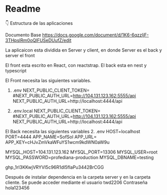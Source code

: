 # Readme

<aside>
👇 Estructura de las aplicaciones

</aside>

Documento Base
https://docs.google.com/document/d/1K6-6qzzljF-3THpsIRm0oQlFUSeDUufZ/edit




La aplicaicon esta dividida en Server y client, en donde
Server es el back y server el front

El front esta escrito en React, con reactstrap.
El back esta en nest y typescript

El Front necesita las siguientes variables.

1. .env
NEXT_PUBLIC_CLIENT_TOKEN=
#NEXT_PUBLIC_AUTH_URL=http://104.131.123.162:5555/api
NEXT_PUBLIC_AUTH_URL=http://localhost:4444/api



2. .env.local
NEXT_PUBLIC_CLIENT_TOKEN=
#NEXT_PUBLIC_AUTH_URL=http://104.131.123.162:5555/api
NEXT_PUBLIC_AUTH_URL=http://localhost:4444/api





El Back necesita las siguientes variables
2. .env
HOST=localhost
PORT=4444
APP_NAME=SofSol
APP_URL=
APP_KEY=cHJvZmVkaWFuYS1wcm9kdWN0aW9u

MYSQL_HOST=104.131.123.162
MYSQL_PORT=13306
MYSQL_USER=root
MYSQL_PASSWORD=profediana-production
MYSQL_DBNAME=testing


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

Después de instalar dependencia en la carpeta server y en la carpeta cliente.
Se puede acceder mediante el usuario
twd2206
Contraseña
hola123456
